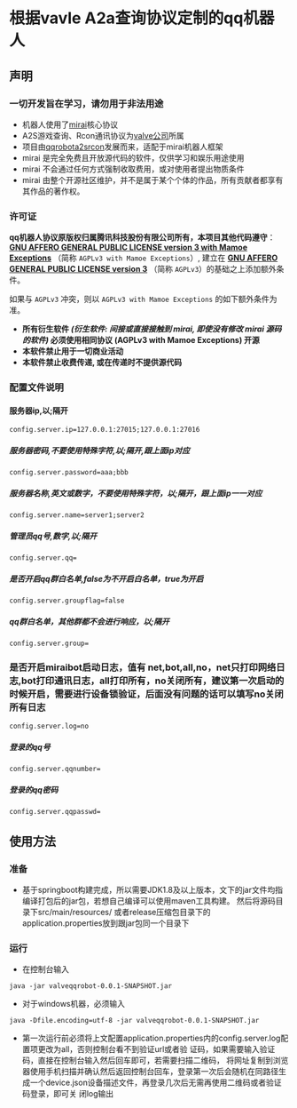 # 根据vavle A2a查询协议定制的qq机器人


## 声明

### 一切开发旨在学习，请勿用于非法用途
- 机器人使用了[mirai](https://github.com/mamoe/mirai)核心协议
- A2S游戏查询、Rcon通讯协议为[valve公司](https://www.valvesoftware.com/)所属
- 项目由[qqrobota2srcon](https://github.com/hundunzhidian/qqrobota2srcon)发展而来，适配于mirai机器人框架
- mirai 是完全免费且开放源代码的软件，仅供学习和娱乐用途使用
- mirai 不会通过任何方式强制收取费用，或对使用者提出物质条件
- mirai 由整个开源社区维护，并不是属于某个个体的作品，所有贡献者都享有其作品的著作权。


### 许可证

**qq机器人协议原版权归属腾讯科技股份有限公司所有，本项目其他代码遵守**：  
[**GNU AFFERO GENERAL PUBLIC LICENSE version 3 with Mamoe Exceptions**](https://github.com/mamoe/mirai/blob/master/LICENSE) （简称 `AGPLv3 with Mamoe Exceptions`）, 建立在 [**GNU AFFERO GENERAL PUBLIC LICENSE version 3**](https://www.gnu.org/licenses/agpl-3.0.html) （简称 `AGPLv3`）的基础之上添加额外条件。

如果与 `AGPLv3` 冲突，则以 `AGPLv3 with Mamoe Exceptions` 的如下额外条件为准。

- **所有衍生软件 *(衍生软件: 间接或直接接触到 mirai, 即使没有修改 mirai 源码的软件)* 必须使用相同协议 (AGPLv3 with Mamoe Exceptions) 开源**
- **本软件禁止用于一切商业活动**
- **本软件禁止收费传递, 或在传递时不提供源代码**

### 配置文件说明
#### 服务器ip,以;隔开
```shell
config.server.ip=127.0.0.1:27015;127.0.0.1:27016
```
##### 服务器密码,不要使用特殊字符,以;隔开,跟上面ip对应
```shell
config.server.password=aaa;bbb
```
##### 服务器名称,英文或数字，不要使用特殊字符，以;隔开，跟上面ip一一对应
```shell
config.server.name=server1;server2
```
##### 管理员qq号,数字,以;隔开
```shell
config.server.qq=
```
##### 是否开启qq群白名单,false为不开启白名单，true为开启
```shell
config.server.groupflag=false
```
##### qq群白名单，其他群都不会进行响应，以;隔开
```shell
config.server.group=
```
### 是否开启miraibot启动日志，值有 net,bot,all,no，net只打印网络日志,bot打印通讯日志，all打印所有，no关闭所有，建议第一次启动的时候开启，需要进行设备锁验证，后面没有问题的话可以填写no关闭所有日志
```shell
config.server.log=no
```
##### 登录的qq号
```shell
config.server.qqnumber=
```
##### 登录的qq密码
```shell
config.server.qqpasswd=
```

## 使用方法

### 准备

   -  基于springboot构建完成，所以需要JDK1.8及以上版本，文下的jar文件均指编译打包后的jar包，若想自己编译可以使用maven工具构建。
    然后将源码目录下src/main/resources/ 或者release压缩包目录下的application.properties放到跟jar包同一个目录下
    
### 运行
 -    在控制台输入
```shell
java -jar valveqqrobot-0.0.1-SNAPSHOT.jar
```
  -   对于windows机器，必须输入
```shell
java -Dfile.encoding=utf-8 -jar valveqqrobot-0.0.1-SNAPSHOT.jar
```
    
   -  第一次运行前必须将上文配置application.properties内的config.server.log配置项更改为all，否则控制台看不到验证url或者验
    证码，如果需要输入验证码，直接在控制台输入然后回车即可，若需要扫描二维码， 将网址复制到浏览器使用手机扫描并确认然后返回控制台回车，登录第一次后会随机在同路径生成一个device.json设备描述文件，再登录几次后无需再使用二维码或者验证码登录，即可关
    闭log输出
